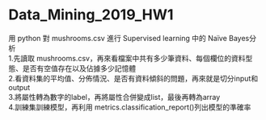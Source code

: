 # Data_Mining_2019_HW1
用 python 對 mushrooms.csv 進行 Supervised learning 中的 Naïve Bayes分析    
1.先讀取 mushrooms.csv，再來看檔案中共有多少筆資料、每個欄位的資料型態、是否有空值存在以及佔據多少記憶體   
2.看資料集的平均值、分佈情況、是否有資料傾斜的問題，再來就是切分input和output  
3.將屬性轉為數字的label，再將屬性合併變成list，最後再轉為array  
4.訓練集訓練模型，再利用 metrics.classification_report()列出模型的準確率  
